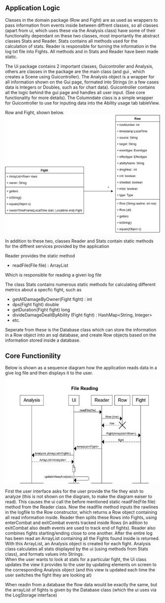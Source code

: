 ## Application Logic
Classes in the domain package (Row and Fight) are as used as wrappers to pass information from events inside between diffrent classes, so all classes (apart from ui, which uses these via the Analysis class) have some of their functionality dependant on these two classes, most importantly the abstract classes Stats and Reader. Stats contains all methods used for the calculation of stats. Reader is responsible for turning the information in the log txt file into Fights. All methods and in Stats and Reader have been made static.

The Ui package contains 2 important classes, Guicontroller and Analysis, others are classes in the package are the main class (and gui , which creates a Scene using Guicontroller). The Analysis object is a wrapper for all information shown on the Gui page, formated into Strings (in a few cases data is Integers or Doubles, such as for chart data). Guicontroller contains all the logic behind the gui page and handles all user input. (See core functionality for more details). The Columndate class is a simple wrapper for Guicontroller to use for inputing data into the Ability usage tab tableView.

Row and Fight, shown below.  
![architecture](/documentation/images/architecture.png)

In addition to these two, classes Reader and Stats contain static methods for the diffrent services provided by the application

Reader provides the static method  
  * readFile(File file) : ArrayList<Fight>  
 
Which is responsible for reading a given log file

The class Stats contains numerous static methods for calculating different metrics about a specfic fight, such as
  * getAllDamageByOwner(Fight fight) : int
  * dps(Fight fight) double
  * getDuration(Fight fight) long
  * divideDamageDealtByAbility (Fight fight) : HashMap<String, Integer>
  * etc.  
  

Seperate from these is the Database class which can store the information in a Row object into an sql database, and create Row objects based on the information stored inside a database.





## Core Functionility  

Below is shown as a sequence diagram how the application reads data in a give log file and then displays it to the user.

![file reading](/documentation/images/FileReading.JPG)

First the user interface asks for the user provide the file they wish to analyze (this is not shown on the diagram, to make the diagram eaiser to read). This causes the ui call the before mentioned static readFile(File file) method from the Reader class. Now the readfile method inputs the rawlines in the logfile to the Row constructor, which returns a Row object containing all read information inside. Reader then splits these Rows into Fights, using enterCombat and exitCombat events tracked inside Rows (in adition to exitCombat also death events are used to track end of fights). Reader also combines fights starting/ending close to one another. After the entire log has been read an ArrayList containing all the Fights found inside is returned.  
With this ArrayList, an Analysis object is created  for each fight. Analysis class calculates all stats displayed by the ui (using methods from Stats class), and formats values into Strings.  
When the user wants to look at stats for a particular fight, the Ui class updates the view it provides to the user by updating elements on screen to the corresponding Analysis object (and this view is updated each time the user switches the fight they are looking at)

When readin from a database the flow data would be exactly the same, but the arrayList of fights is given by the Database class (which the ui uses via the LogStorage interface)
